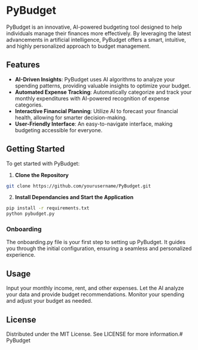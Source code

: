 # PyBudget

PyBudget is an innovative, AI-powered budgeting tool designed to help individuals manage their finances more effectively. By leveraging the latest advancements in artificial intelligence, PyBudget offers a smart, intuitive, and highly personalized approach to budget management.

## Features

- **AI-Driven Insights**: PyBudget uses AI algorithms to analyze your spending patterns, providing valuable insights to optimize your budget.
- **Automated Expense Tracking**: Automatically categorize and track your monthly expenditures with AI-powered recognition of expense categories.
- **Interactive Financial Planning**: Utilize AI to forecast your financial health, allowing for smarter decision-making.
- **User-Friendly Interface**: An easy-to-navigate interface, making budgeting accessible for everyone.

## Getting Started

To get started with PyBudget:

1. **Clone the Repository**
```bash 
git clone https://github.com/yourusername/PyBudget.git
```
2. **Install Dependancies and Start the Application**
```bash 
pip install -r requirements.txt
python pybudget.py
```

### Onboarding
The onboarding.py file is your first step to setting up PyBudget. It guides you through the initial configuration, ensuring a seamless and personalized experience.

## Usage
Input your monthly income, rent, and other expenses.
Let the AI analyze your data and provide budget recommendations.
Monitor your spending and adjust your budget as needed.

## License
Distributed under the MIT License. See LICENSE for more information.# PyBudget

